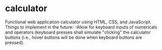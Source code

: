 # calculator
Functional web application calculator using HTML, CSS, and JavaScript.
Things to implement in the future:
-Allow for keyboard inputs of numericals and operators (keyboard presses shall simulate "clicking" the calculator buttons (i.e., hover buttons will be done when keyboard buttons are pressed).
